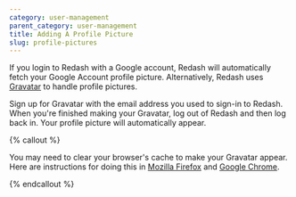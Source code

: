```yaml
---
category: user-management
parent_category: user-management
title: Adding A Profile Picture
slug: profile-pictures
---
```


If you login to Redash with a Google account, Redash will automatically fetch your Google Account profile picture. Alternatively, Redash uses [Gravatar](https://en.gravatar.com/) to handle profile pictures.

Sign up for Gravatar with the email address you used to sign-in to Redash. When you're finished making your Gravatar, log out of Redash and then log back in. Your profile picture will automatically appear.

{% callout %}

You may need to clear your browser's cache to make your Gravatar appear. Here are instructions for doing this in [Mozilla Firefox](https://support.mozilla.org/en-US/kb/how-clear-firefox-cache) and [Google Chrome](https://support.google.com/accounts/answer/9098093?co=GENIE.Platform=Desktop&hl=en&visit_id=636798707554756399-1332870103&rd=1).

{% endcallout %}